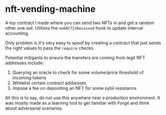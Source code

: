 # nft-vending-machine

A toy contract I made where you can send two NFTs in and get a random other one out. Utilizes the `onERC721Received` hook to update internal accounting.

Only problem is it's very easy to spoof by creating a contract that just sends the right values to pass the `require` checks.

Potential mitigants to ensure the transfers are coming from legit NFT addresses include:
1. Querying an oracle to check for some volume/price threshold of incoming tokens
2. Whitelist certain contract addresses
3. Impose a fee on depositing an NFT for some sybil resistance

All this is to say, do not use this anywhere near a production environment. It was mostly made as a learning tool to get familiar with Forge and think about adversarial scenarios.